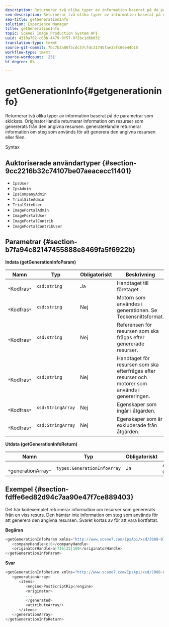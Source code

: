 ```yaml
---
description: Returnerar två olika typer av information baserat på de parametrar som skickats. OriginatorHandle returnerar information om resurser som genererats från den angivna resursen. generateHandle returnerar information om steg som används för att generera den angivna resursen eller filen.
seo-description: Returnerar två olika typer av information baserat på de parametrar som skickats. OriginatorHandle returnerar information om resurser som genererats från den angivna resursen. generateHandle returnerar information om steg som används för att generera den angivna resursen eller filen.
seo-title: getGenerationInfo
solution: Experience Manager
title: getGenerationInfo
topic: Scene7 Image Production System API
uuid: 4310a702-c08b-4479-9f57-9f2bc1d6b032
translation-type: tm+mt
source-git-commit: 7bc7b3a86fbcdc57cfdc31745fae3afc06e44b15
workflow-type: tm+mt
source-wordcount: '231'
ht-degree: 0%

---
```



# getGenerationInfo{#getgenerationinfo}

Returnerar två olika typer av information baserat på de parametrar som skickats. OriginatorHandle returnerar information om resurser som genererats från den angivna resursen. generateHandle returnerar information om steg som används för att generera den angivna resursen eller filen.

Syntax

## Auktoriserade användartyper {#section-9cc2216b32c74107be07aeacecc11401}

* `IpsUser`
* `IpsAdmin`
* `IpsCompanyAdmin`
* `TrialSiteAdmin`
* `TrialSiteUser`
* `ImagePortalAdmin`
* `ImagePortalUser`
* `ImagePortalContrib`
* `ImagePortalContribUser`

## Parametrar {#section-b7fa94c82147455888e8469fa5f6922b}

**Indata (getGenerationInfoParam)**

| Namn | Typ | Obligatoriskt | Beskrivning |
|---|---|---|---|
| ` *`Kodfras`*` | `xsd:string` | Ja | Handtaget till företaget. |
| ` *`Kodfras`*` | `xsd:string` | Nej | Motorn som användes i generationen. Se Teckensnittsformat. |
| ` *`Kodfras`*` | `xsd:string` | Nej | Referensen för resursen som ska frågas efter genererade resurser. |
| ` *`Kodfras`*` | `xsd:string` | Nej | Handtaget för resursen som ska efterfrågas efter resurser och motorer som används i genereringen. |
| ` *`Kodfras`*` | `xsd:StringArray` | Nej | Egenskaper som ingår i åtgärden. |
| ` *`Kodfras`*` | `xsd:StringArray` | Nej | Egenskaper som är exkluderade från åtgärden. |

**Utdata (getGenerationInfoReturn)**

| Namn | Typ | Obligatoriskt | Beskrivning |
|---|---|---|---|
| ` *`generationArray`*` | `types:GenerationInfoArray` | Ja | Array med genereringsinformation. |

## Exempel {#section-fdffe6ed82d94c7aa90e47f7ce889403}

Det här kodexemplet returnerar information om resurser som genererats från en viss resurs. Den hämtar inte information om steg som används för att generera den angivna resursen. Svaret kortas av för att vara kortfattat.

**Begäran**

```java
<getGenerationInfoParam xmlns="http://www.scene7.com/IpsApi/xsd/2008-01-15">
   <companyHandle>c|6</companyHandle>
   <originatorHandle>a|716|25|160</originatorHandle>
</getGenerationInfoParam>
```

**Svar**

```java
<getGenerationInfoReturn xmlns="http://www.scene7.com/IpsApi/xsd/2008-01-15">
   <generationArray>
      <items>
         <engine>PostScriptRip</engine>
         <originator>
         ...
         </generated>
         <attributeArray/>
      </items>
   </generationArray>
</getGenerationInfoReturn>
```

